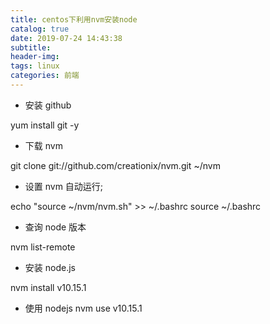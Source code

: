 ```yaml
---
title: centos下利用nvm安装node
catalog: true
date: 2019-07-24 14:43:38
subtitle:
header-img:
tags: linux
categories: 前端
---
```


- 安装 github

yum install git -y

- 下载 nvm

git clone git://github.com/creationix/nvm.git ~/nvm

- 设置 nvm 自动运行;

echo "source ~/nvm/nvm.sh" >> ~/.bashrc
source ~/.bashrc

- 查询 node 版本

nvm list-remote

- 安装 node.js

nvm install v10.15.1

- 使用 nodejs
  nvm use v10.15.1
